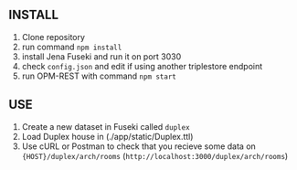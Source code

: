 ## INSTALL

1. Clone repository
2. run command `npm install`
3. install Jena Fuseki and run it on port 3030
4. check `config.json` and edit if using another triplestore endpoint
5. run OPM-REST with command `npm start`

## USE

1. Create a new dataset in Fuseki called `duplex`
2. Load Duplex house in (./app/static/Duplex.ttl)
3. Use cURL or Postman to check that you recieve some data on `{HOST}/duplex/arch/rooms` (`http://localhost:3000/duplex/arch/rooms`)
